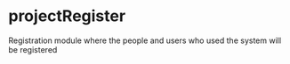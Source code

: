 # projectRegister
Registration module where the people and users who used the system will be registered
